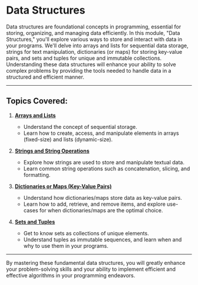 # Data Structures

Data structures are foundational concepts in programming, essential for storing, organizing, and managing data efficiently. In this module, "Data Structures," you'll explore various ways to store and interact with data in your programs. We'll delve into arrays and lists for sequential data storage, strings for text manipulation, dictionaries (or maps) for storing key-value pairs, and sets and tuples for unique and immutable collections. Understanding these data structures will enhance your ability to solve complex problems by providing the tools needed to handle data in a structured and efficient manner.

---

## Topics Covered:

1. **[Arrays and Lists](https://github.com/PeteComSci/intro_comprog/tree/main/topics/data_structures/topics/arrays_lists)**
   - Understand the concept of sequential storage.
   - Learn how to create, access, and manipulate elements in arrays (fixed-size) and lists (dynamic-size).

2. **[Strings and String Operations](https://github.com/PeteComSci/intro_comprog/tree/main/topics/data_structures/topics/strings_operations)**
   - Explore how strings are used to store and manipulate textual data.
   - Learn common string operations such as concatenation, slicing, and formatting.

3. **[Dictionaries or Maps (Key-Value Pairs)](https://github.com/PeteComSci/intro_comprog/tree/main/topics/data_structures/topics/dictionaries_maps)**
   - Understand how dictionaries/maps store data as key-value pairs.
   - Learn how to add, retrieve, and remove items, and explore use-cases for when dictionaries/maps are the optimal choice.

4. **[Sets and Tuples](https://github.com/PeteComSci/intro_comprog/tree/main/topics/data_structures/topics/sets_tuples)**
   - Get to know sets as collections of unique elements.
   - Understand tuples as immutable sequences, and learn when and why to use them in your programs.

---

By mastering these fundamental data structures, you will greatly enhance your problem-solving skills and your ability to implement efficient and effective algorithms in your programming endeavors.
